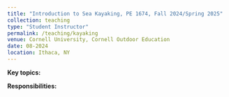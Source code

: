 ```yaml
---
title: "Introduction to Sea Kayaking, PE 1674, Fall 2024/Spring 2025"
collection: teaching
type: "Student Instructor"
permalink: /teaching/kayaking
venue: Cornell University, Cornell Outdoor Education
date: 08-2024
location: Ithaca, NY
---
```

<b>Key topics:</b>

<b>Responsibilities:</b> 
